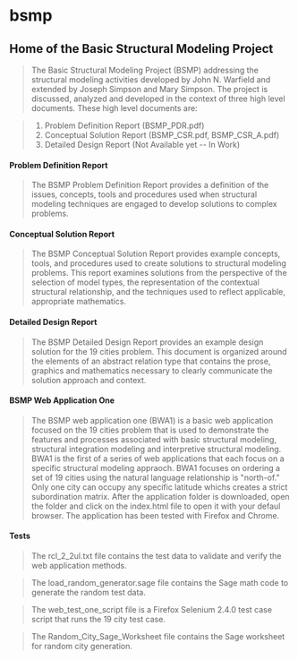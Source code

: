 bsmp
====

## Home of the Basic Structural Modeling Project

>The Basic Structural Modeling Project (BSMP) addressing the structural modeling activities developed by John N. Warfield and extended by Joseph Simpson and Mary Simpson.  The project is discussed, analyzed and developed in the context of three high level documents.  These high level documents are:

>1. Problem Definition Report (BSMP_PDR.pdf)
>2. Conceptual Solution Report (BSMP_CSR.pdf, BSMP_CSR_A.pdf)
>3. Detailed Design Report (Not Available yet -- In Work)

#### Problem Definition Report

>The BSMP Problem Definition Report provides a definition of the issues, concepts, tools and procedures used when structural modeling techniques are engaged to develop solutions to complex problems. 

#### Conceptual Solution Report

>The BSMP Conceptual Solution Report provides example concepts, tools, and procedures used to create solutions to structural modeling problems. This report examines solutions from the perspective of the selection of model types, the representation of the contextual structural relationship, and the techniques used to reflect applicable, appropriate mathematics. 

#### Detailed Design Report

>The BSMP Detailed Design Report provides an example design solution for the 19 cities problem.  This document is organized around the elements of an abstract relation type that contains the prose, graphics and mathematics necessary to clearly communicate the solution approach and context.

#### BSMP Web Application One

>The BSMP web application one (BWA1) is a basic web application focused on the 19 cities problem that is used to demonstrate the features and processes associated with basic structural modeling, structural integration modeling and interpretive structural modeling.  BWA1 is the first of a series of web applications that each focus on a specific structural modeling appraoch.  BWA1 focuses on ordering a set of 19 cities using the natural language relationship is "north-of."  Only one city can occupy any specific latitude whichs creates a strict subordination matrix.  After the application folder is downloaded, open the folder and click on the index.html file to open it with your defaul browser.  The application has been tested with Firefox and Chrome.

#### Tests 

>The rcl_2_2ul.txt  file contains the test data to validate and verify the web application methods.

>The load_random_generator.sage file contains the Sage math code to generate the random test data.

>The web_test_one_script file is a Firefox Selenium 2.4.0 test case script that runs the 19 city test case.

>The Random_City_Sage_Worksheet file contains the Sage worksheet for random city generation.
